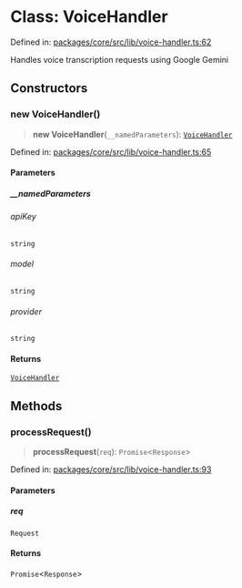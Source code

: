 # Class: VoiceHandler

Defined in: [packages/core/src/lib/voice-handler.ts:62](https://github.com/GeoDaCenter/openassistant/blob/0c688d870b87d67f5ae44bc9413af48292a3320a/packages/core/src/lib/voice-handler.ts#L62)

Handles voice transcription requests using Google Gemini

## Constructors

### new VoiceHandler()

> **new VoiceHandler**(`__namedParameters`): [`VoiceHandler`](VoiceHandler.md)

Defined in: [packages/core/src/lib/voice-handler.ts:65](https://github.com/GeoDaCenter/openassistant/blob/0c688d870b87d67f5ae44bc9413af48292a3320a/packages/core/src/lib/voice-handler.ts#L65)

#### Parameters

##### \_\_namedParameters

###### apiKey

`string`

###### model

`string`

###### provider

`string`

#### Returns

[`VoiceHandler`](VoiceHandler.md)

## Methods

### processRequest()

> **processRequest**(`req`): `Promise`\<`Response`\>

Defined in: [packages/core/src/lib/voice-handler.ts:93](https://github.com/GeoDaCenter/openassistant/blob/0c688d870b87d67f5ae44bc9413af48292a3320a/packages/core/src/lib/voice-handler.ts#L93)

#### Parameters

##### req

`Request`

#### Returns

`Promise`\<`Response`\>
